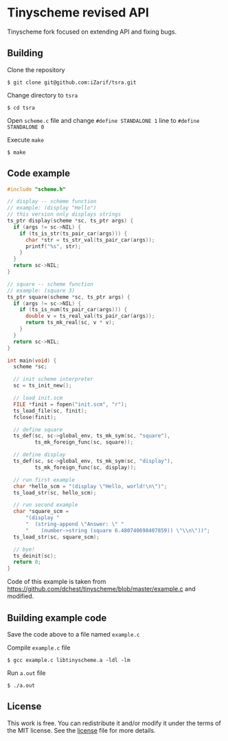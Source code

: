 # Tinyscheme revised API
Tinyscheme fork focused on extending API and fixing bugs. 

## Building
Clone the repository
```
$ git clone git@github.com:iZarif/tsra.git
``` 

Change directory to `tsra`
```
$ cd tsra
```

Open `scheme.c` file and change `#define STANDALONE 1` line to `#define STANDALONE 0` 

Execute `make`
```
$ make
```

## Code example
```C
#include "scheme.h"

// display -- scheme function
// example: (display "Hello")
// this version only displays strings
ts_ptr display(scheme *sc, ts_ptr args) {
  if (args != sc->NIL) {
    if (ts_is_str(ts_pair_car(args))) {
      char *str = ts_str_val(ts_pair_car(args));
      printf("%s", str);
    }
  }
  return sc->NIL;
}

// square -- scheme function
// example: (square 3)
ts_ptr square(scheme *sc, ts_ptr args) {
  if (args != sc->NIL) {
    if (ts_is_num(ts_pair_car(args))) {
      double v = ts_real_val(ts_pair_car(args));
      return ts_mk_real(sc, v * v);
    }
  }
  return sc->NIL;
}

int main(void) {
  scheme *sc;

  // init scheme interpreter
  sc = ts_init_new();

  // load init.scm
  FILE *finit = fopen("init.scm", "r");
  ts_load_file(sc, finit);
  fclose(finit);

  // define square
  ts_def(sc, sc->global_env, ts_mk_sym(sc, "square"),
         ts_mk_foreign_func(sc, square));

  // define display
  ts_def(sc, sc->global_env, ts_mk_sym(sc, "display"),
         ts_mk_foreign_func(sc, display));

  // run first example
  char *hello_scm = "(display \"Hello, world!\n\")";
  ts_load_str(sc, hello_scm);

  // run second example
  char *square_scm =
      "(display "
      "  (string-append \"Answer: \" "
      "    (number->string (square 6.480740698407859)) \"\\n\"))";
  ts_load_str(sc, square_scm);

  // bye!
  ts_deinit(sc);
  return 0;
}
```

Code of this example is taken from https://github.com/dchest/tinyscheme/blob/master/example.c and modified.

## Building example code
Save the code above to a file named `example.c`

Compile `example.c` file
```
$ gcc example.c libtinyscheme.a -ldl -lm
```  

Run `a.out` file  
```
$ ./a.out
```  

## License 
This work is free. You can redistribute it and/or modify it under the
terms of the MIT license. See the [license](LICENSE) file for more details. 
